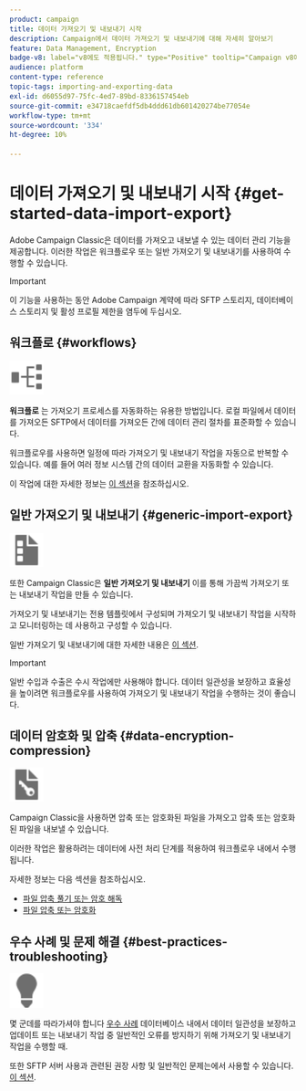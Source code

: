 ```yaml
---
product: campaign
title: 데이터 가져오기 및 내보내기 시작
description: Campaign에서 데이터 가져오기 및 내보내기에 대해 자세히 알아보기
feature: Data Management, Encryption
badge-v8: label="v8에도 적용됩니다." type="Positive" tooltip="Campaign v8에도 적용됩니다."
audience: platform
content-type: reference
topic-tags: importing-and-exporting-data
exl-id: d6055d97-75fc-4ed7-89bd-8336157454eb
source-git-commit: e34718caefdf5db4ddd61db601420274be77054e
workflow-type: tm+mt
source-wordcount: '334'
ht-degree: 10%

---
```


# 데이터 가져오기 및 내보내기 시작 {#get-started-data-import-export}



Adobe Campaign Classic은 데이터를 가져오고 내보낼 수 있는 데이터 관리 기능을 제공합니다. 이러한 작업은 워크플로우 또는 일반 가져오기 및 내보내기를 사용하여 수행할 수 있습니다.

>[!IMPORTANT]
>
>이 기능을 사용하는 동안 Adobe Campaign 계약에 따라 SFTP 스토리지, 데이터베이스 스토리지 및 활성 프로필 제한을 염두에 두십시오.

## 워크플로 {#workflows}

<img src="assets/do-not-localize/icon_workflows.svg" width="60px">

**워크플로** 는 가져오기 프로세스를 자동화하는 유용한 방법입니다. 로컬 파일에서 데이터를 가져오든 SFTP에서 데이터를 가져오든 간에 데이터 관리 절차를 표준화할 수 있습니다.

워크플로우를 사용하면 일정에 따라 가져오기 및 내보내기 작업을 자동으로 반복할 수 있습니다. 예를 들어 여러 정보 시스템 간의 데이터 교환을 자동화할 수 있습니다.

이 작업에 대한 자세한 정보는 [이 섹션](../../platform/using/import-export-workflows.md)을 참조하십시오.

## 일반 가져오기 및 내보내기 {#generic-import-export}

<img src="assets/do-not-localize/icon_templates.svg" width="60px">

또한 Campaign Classic은 **일반 가져오기 및 내보내기** 이를 통해 가끔씩 가져오기 또는 내보내기 작업을 만들 수 있습니다.

가져오기 및 내보내기는 전용 템플릿에서 구성되며 가져오기 및 내보내기 작업을 시작하고 모니터링하는 데 사용하고 구성할 수 있습니다.

일반 가져오기 및 내보내기에 대한 자세한 내용은 [이 섹션](../../platform/using/about-generic-imports-exports.md).

>[!IMPORTANT]
>일반 수입과 수출은 수시 작업에만 사용해야 합니다. 데이터 일관성을 보장하고 효율성을 높이려면 워크플로우를 사용하여 가져오기 및 내보내기 작업을 수행하는 것이 좋습니다.

## 데이터 암호화 및 압축 {#data-encryption-compression}

<img src="assets/do-not-localize/icon_encrypt.svg" width="60px">

Campaign Classic을 사용하면 압축 또는 암호화된 파일을 가져오고 압축 또는 암호화된 파일을 내보낼 수 있습니다.

이러한 작업은 활용하려는 데이터에 사전 처리 단계를 적용하여 워크플로우 내에서 수행됩니다.

자세한 정보는 다음 섹션을 참조하십시오.

* [파일 압축 풀기 또는 암호 해독](../../platform/using/unzip-decrypt.md)
* [파일 압축 또는 암호화](../../platform/using/zip-encrypt.md)

## 우수 사례 및 문제 해결 {#best-practices-troubleshooting}

<img src="assets/do-not-localize/icon_bestpractices.svg" width="60px">

몇 군데를 따라가셔야 합니다 [우수 사례](../../platform/using/import-export-best-practices.md) 데이터베이스 내에서 데이터 일관성을 보장하고 업데이트 또는 내보내기 작업 중 일반적인 오류를 방지하기 위해 가져오기 및 내보내기 작업을 수행할 때.

또한 SFTP 서버 사용과 관련된 권장 사항 및 일반적인 문제는에서 사용할 수 있습니다. [이 섹션](../../platform/using/sftp-server-usage.md).
